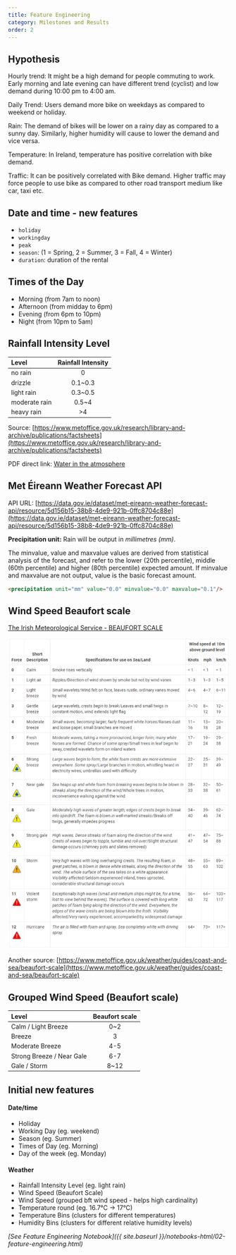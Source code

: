```yaml
---
title: Feature Engineering
category: Milestones and Results
order: 2
---
```


## Hypothesis

Hourly trend: It might be a high demand for people commuting to work. Early morning and late evening can have different trend (cyclist) and low demand during 10:00 pm to 4:00 am.

Daily Trend: Users demand more bike on weekdays as compared to weekend or holiday.

Rain: The demand of bikes will be lower on a rainy day as compared to a sunny day. Similarly, higher humidity will cause to lower the demand and vice versa.

Temperature: In Ireland, temperature has positive correlation with bike demand.

Traffic: It can be positively correlated with Bike demand. Higher traffic may force people to use bike as compared to other road transport medium like car, taxi etc.

## Date and time - new features
- `holiday`
- `workingday`
- `peak`
- `season`: (1 = Spring, 2 = Summer, 3 = Fall, 4 = Winter)
- `duration`: duration of the rental

## Times of the Day
- Morning (from 7am to noon)
- Afternoon (from midday to 6pm)
- Evening (from 6pm to 10pm)
- Night (from 10pm to 5am)

## Rainfall Intensity Level

| Level | Rainfall Intensity |
| :- | :-: |
| no rain        | 0       |
| drizzle        | 0.1~0.3 |
| light rain     | 0.3~0.5 |
| moderate rain  | 0.5~4   |
| heavy rain     | >4      |

Source: [https://www.metoffice.gov.uk/research/library-and-archive/publications/factsheets](https://www.metoffice.gov.uk/research/library-and-archive/publications/factsheets)

PDF direct link: [Water in the atmosphere](https://www.metoffice.gov.uk/binaries/content/assets/metofficegovuk/pdf/research/library-and-archive/library/publications/factsheets/factsheet_3-water-in-the-atmosphere-v02.pdf)

## Met Éireann Weather Forecast API

API URL: [https://data.gov.ie/dataset/met-eireann-weather-forecast-api/resource/5d156b15-38b8-4de9-921b-0ffc8704c88e](https://data.gov.ie/dataset/met-eireann-weather-forecast-api/resource/5d156b15-38b8-4de9-921b-0ffc8704c88e)

**Precipitation unit:** Rain will be output in *millimetres (mm)*.

The minvalue, value and maxvalue values are derived from statistical analysis of the forecast, and refer to the lower (20th percentile), middle (60th percentile) and higher (80th percentile) expected amount. If minvalue and maxvalue are not output, value is the basic forecast amount.

```html
<precipitation unit="mm" value="0.0" minvalue="0.0" maxvalue="0.1"/>
```

## Wind Speed Beaufort scale

[The Irish Meteorological Service - BEAUFORT SCALE](https://www.met.ie/forecasts/marine-inland-lakes/beaufort-scale)

![Beaufort scale](https://github.com/pessini/moby-bikes/blob/902858f47ba9afaf380abfc2be02a2b7f1f09174/notebooks/img/Beaufort-scale.png?raw=true)

Another source: [https://www.metoffice.gov.uk/weather/guides/coast-and-sea/beaufort-scale](https://www.metoffice.gov.uk/weather/guides/coast-and-sea/beaufort-scale)

## Grouped Wind Speed (Beaufort scale)

| Level | Beaufort scale |
| :- | :-: |
| Calm / Light Breeze           | 0~2     |
| Breeze                        | 3       |
| Moderate Breeze               | 4-5     |
| Strong Breeze / Near Gale     | 6-7     |
| Gale / Storm                  | 8~12    |


## Initial new features

#### Date/time
- Holiday
- Working Day (eg. weekend)
- Season (eg. Summer)
- Times of Day (eg. Morning)
- Day of the week (eg. Monday)

#### Weather
- Rainfall Intensity Level (eg. light rain)
- Wind Speed (Beaufort Scale)
- Wind Speed (grouped bft wind speed - helps high cardinality)
- Temperature round (eg. 16.7&deg;C -> 17&deg;C)
- Temperature Bins (clusters for different temperatures)
- Humidity Bins (clusters for different relative humidity levels)

*[See Feature Engineering Notebook]({{ site.baseurl }}/notebooks-html/02-feature-engineering.html)*
